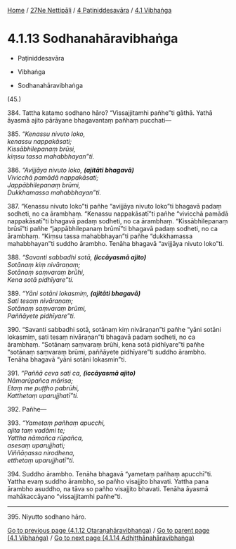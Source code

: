 
[Home](/) / [27Ne Nettipāḷi](../../../27Ne.md) / [4 Paṭiniddesavāra](../../4.md) / [4.1 Vibhaṅga](../4.1.md)

# 4.1.13 Sodhanahāravibhaṅga

* Paṭiniddesavāra

* Vibhaṅga

* Sodhanahāravibhaṅga

(45.)

384\. Tattha katamo sodhano hāro? “Vissajjitamhi pañhe”ti gāthā. Yathā āyasmā ajito pārāyane bhagavantaṃ pañhaṃ pucchati—

385\. _“Kenassu nivuto loko,_  
_kenassu nappakāsati;_  
_Kissābhilepanaṃ brūsi,_  
_kiṃsu tassa mahabbhayan”ti._  


386\. _“Avijjāya nivuto loko, __(ajitāti bhagavā)___  
_Vivicchā pamādā nappakāsati;_  
_Jappābhilepanaṃ brūmi,_  
_Dukkhamassa mahabbhayan”ti._  


387\. “Kenassu nivuto loko”ti pañhe “avijjāya nivuto loko”ti bhagavā padaṃ sodheti, no ca ārambhaṃ. “Kenassu nappakāsatī”ti pañhe “vivicchā pamādā nappakāsatī”ti bhagavā padaṃ sodheti, no ca ārambhaṃ. “Kissābhilepanaṃ brūsī”ti pañhe “jappābhilepanaṃ brūmī”ti bhagavā padaṃ sodheti, no ca ārambhaṃ. “Kiṃsu tassa mahabbhayan”ti pañhe “dukkhamassa mahabbhayan”ti suddho ārambho. Tenāha bhagavā “avijjāya nivuto loko”ti.

388\. _“Savanti sabbadhi sotā, __(iccāyasmā ajito)___  
_Sotānaṃ kiṃ nivāraṇaṃ;_  
_Sotānaṃ saṃvaraṃ brūhi,_  
_Kena sotā pidhīyare”ti._  


389\. _“Yāni sotāni lokasmiṃ, __(ajitāti bhagavā)___  
_Sati tesaṃ nivāraṇaṃ;_  
_Sotānaṃ saṃvaraṃ brūmi,_  
_Paññāyete pidhīyare”ti._  


390\. “Savanti sabbadhi sotā, sotānaṃ kiṃ nivāraṇan”ti pañhe “yāni sotāni lokasmiṃ, sati tesaṃ nivāraṇan”ti bhagavā padaṃ sodheti, no ca ārambhaṃ. “Sotānaṃ saṃvaraṃ brūhi, kena sotā pidhīyare”ti pañhe “sotānaṃ saṃvaraṃ brūmi, paññāyete pidhīyare”ti suddho ārambho. Tenāha bhagavā “yāni sotāni lokasmin”ti.

391\. _“Paññā ceva sati ca, __(iccāyasmā ajito)___  
_Nāmarūpañca mārisa;_  
_Etaṃ me puṭṭho pabrūhi,_  
_Katthetaṃ uparujjhatī”ti._  


392\. Pañhe—

393\. _“Yametaṃ pañhaṃ apucchi,_  
_ajita taṃ vadāmi te;_  
_Yattha nāmañca rūpañca,_  
_asesaṃ uparujjhati;_  
_Viññāṇassa nirodhena,_  
_etthetaṃ uparujjhatī”ti._  


394\. Suddho ārambho. Tenāha bhagavā “yametaṃ pañhaṃ apucchī”ti. Yattha evaṃ suddho ārambho, so pañho visajjito bhavati. Yattha pana ārambho asuddho, na tāva so pañho visajjito bhavati. Tenāha āyasmā mahākaccāyano “vissajjitamhi pañhe”ti.

---

395\. Niyutto sodhano hāro.



[Go to previous page (4.1.12 Otaraṇahāravibhaṅga)](4.1.12.md) / [Go to parent page (4.1 Vibhaṅga)](../4.1.md) / [Go to next page (4.1.14 Adhiṭṭhānahāravibhaṅga)](4.1.14.md)


